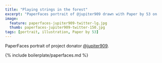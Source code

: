 ```yaml
---
title: "Playing strings in the forest"
excerpt: "PaperFaces portrait of @jupiter909 drawn with Paper by 53 on an iPad."
image: 
  feature: paperfaces-jupiter909-twitter-lg.jpg
  thumb: paperfaces-jupiter909-twitter-150.jpg
tags: [portrait, illustration, Paper by 53]
---
```


PaperFaces portrait of project donator [@jupiter909](http://twitter.com/jupiter909).

{% include boilerplate/paperfaces.md %}